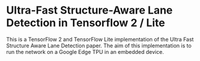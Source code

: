 # Ultra-Fast Structure-Aware Lane Detection in Tensorflow 2 / Lite

This is a TensorFlow 2 and TensorFlow Lite implementation of the Ultra Fast Structure Aware Lane Detection paper. The aim of this implementation is to run the network on a Google Edge TPU in an embedded device.

